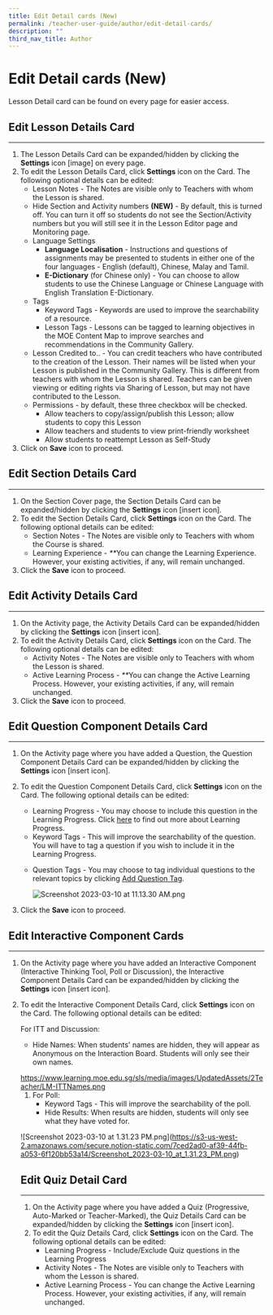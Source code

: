 ```yaml
---
title: Edit Detail cards (New)
permalink: /teacher-user-guide/author/edit-detail-cards/
description: ""
third_nav_title: Author
---
```

<h1 id="edit-detail-cards-new-">Edit Detail cards (New)</h1>
<p>Lesson Detail card can be found on every page for easier access.</p>
<h2 id="-edit-lesson-details-card-"><strong>Edit Lesson Details Card</strong></h2>
<hr>
<ol>
<li>The Lesson Details Card can be expanded/hidden by clicking the <strong>Settings</strong> icon [image] on every page.</li>
<li>To edit the Lesson Details Card, click <strong>Settings</strong> icon on the Card. The following optional details can be edited:<ul>
<li>Lesson Notes - The Notes are visible only to Teachers with whom the Lesson is shared.</li>
<li>Hide Section and Activity numbers <strong>(NEW)</strong> - By default, this is turned off. You can turn it off so students do not see the Section/Activity numbers but you will still see it in the Lesson Editor page and Monitoring page.</li>
<li>Language Settings<ul>
<li><strong>Language Localisation</strong> - Instructions and questions of assignments may be presented to students in either one of the four languages - English (default), Chinese, Malay and Tamil.</li>
<li><strong>E-Dictionary</strong> (for Chinese only) - You can choose to allow students to use the Chinese Language or Chinese Language with English Translation E-Dictionary.</li>
</ul>
</li>
<li>Tags<ul>
<li>Keyword Tags - Keywords are used to improve the searchability of a resource.</li>
<li>Lesson Tags - Lessons can be tagged to learning objectives in the MOE Content Map to improve searches and recommendations in the Community Gallery.</li>
</ul>
</li>
<li>Lesson Credited to.. - You can credit teachers who have contributed to the creation of the Lesson. Their names will be listed when your Lesson is published in the Community Gallery. This is different from teachers with whom the Lesson is shared. Teachers can be given viewing or editing rights via Sharing of Lesson, but may not have contributed to the Lesson.</li>
<li>Permissions - by default, these three checkbox will be checked.<ul>
<li>Allow teachers to copy/assign/publish this Lesson; allow students to copy this Lesson</li>
<li>Allow teachers and students to view print-friendly worksheet</li>
<li>Allow students to reattempt Lesson as Self-Study</li>
</ul>
</li>
</ul>
</li>
<li>Click on <strong>Save</strong> icon to proceed.</li>
</ol>
<h2 id="-edit-section-details-card-"><strong>Edit Section Details Card</strong></h2>
<hr>
<ol>
<li>On the Section Cover page, the Section Details Card can be expanded/hidden by clicking the <strong>Settings</strong> icon [insert icon].</li>
<li>To edit the Section Details Card, click <strong>Settings</strong> icon on the Card. The following optional details can be edited:<ul>
<li>Section Notes - The Notes are visible only to Teachers with whom the Course is shared.</li>
<li>Learning Experience - <em>**</em>You can change the Learning Experience. However, your existing activities, if any, will remain unchanged.</li>
</ul>
</li>
<li>Click the <strong>Save</strong> icon to proceed.</li>
</ol>
<h2 id="-edit-activity-details-card-"><strong>Edit Activity Details Card</strong></h2>
<hr>
<ol>
<li>On the Activity page, the Activity Details Card can be expanded/hidden by clicking the <strong>Settings</strong> icon [insert icon].</li>
<li>To edit the Activity Details Card, click <strong>Settings</strong> icon on the Card. The following optional details can be edited:<ul>
<li>Activity Notes - The Notes are visible only to Teachers with whom the Lesson is shared.</li>
<li>Active Learning Process - <em>**</em>You can change the Active Learning Process. However, your existing activities, if any, will remain unchanged.</li>
</ul>
</li>
<li>Click the <strong>Save</strong> icon to proceed.</li>
</ol>
<h2 id="-edit-question-component-details-card-"><strong>Edit Question Component Details Card</strong></h2>
<hr>
<ol>
<li>On the Activity page where you have added a Question, the Question Component Details Card can be expanded/hidden by clicking the <strong>Settings</strong> icon [insert icon].</li>
<li><p>To edit the Question Component Details Card, click <strong>Settings</strong> icon on the Card. The following optional details can be edited:</p>
<ul>
<li>Learning Progress - You may choose to include this question in the Learning Progress. Click <a href="https://www.learning.moe.edu.sg/sls/teachers/user-guide/vle/teacher/LearningProgress/About.html">here</a> to find out more about Learning Progress.</li>
<li>Keyword Tags - This will improve the searchability of the question. You will have to tag a question if you wish to include it in the Learning Progress.</li>
<li><p>Question Tags - You may choose to tag individual questions to the relevant topics by clicking <a href="https://www.learning.moe.edu.sg/sls/teachers/user-guide/vle/teacher/LessonManagement/TagComponent.html">Add Question Tag</a>.</p>
<p><img alt="Screenshot 2023-03-10 at 11.13.30 AM.png" src="https://s3-us-west-2.amazonaws.com/secure.notion-static.com/6e1e994e-d267-4710-a3b3-e4084c159fba/Screenshot_2023-03-10_at_11.13.30_AM.png"></p>
</li>
</ul>
</li>
<li><p>Click the <strong>Save</strong> icon to proceed.</p>
</li>
</ol>
<h2 id="edit-interactive-component-cards">Edit Interactive Component Cards</h2>
<hr>
<ol>
<li>On the Activity page where you have added an Interactive Component (Interactive Thinking Tool, Poll or Discussion), the Interactive Component Details Card can be expanded/hidden by clicking the <strong>Settings</strong> icon [insert icon].</li>
<li><p>To edit the Interactive Component Details Card, click <strong>Settings</strong> icon on the Card. The following optional details can be edited:</p>
<p> For ITT and Discussion:</p>
<ul>
<li><p>Hide Names: When students' names are hidden, they will appear as Anonymous on the Interaction Board. Students will only see their own names.</p>
</li>
</ul>
<a href="https://www.learning.moe.edu.sg/sls/media/images/UpdatedAssets/2Teacher/LM-ITTNames.png">https://www.learning.moe.edu.sg/sls/media/images/UpdatedAssets/2Teacher/LM-ITTNames.png</a>

<ol>
    <li>For Poll:<ul>
            <li>Keyword Tags - This will improve the searchability of the poll.</li>
            <li>Hide Results: When results are hidden, students will only see what they have voted for.</li>
        </ul>
    </li>
</ol>

![<span class="hljs-string">Screenshot 2023-03-10 at 1.31.23 PM.png</span>](<span class="hljs-link">https://s3-us-west-2.amazonaws.com/secure.notion-static.com/7ced2ad0-af39-44fb-a053-6f120bb53a14/Screenshot_2023-03-10_at_1.31.23_PM.png</span>)

<h2 id="edit-quiz-detail-card">Edit Quiz Detail Card</h2>
<hr>
<ol>
<li>On the Activity page where you have added a Quiz (Progressive, Auto-Marked or Teacher-Marked), the Quiz Details Card can be expanded/hidden by clicking the <strong>Settings</strong> icon [insert icon].</li>
<li>To edit the Quiz Details Card, click <strong>Settings</strong> icon on the Card. The following optional details can be edited:<ul>
<li>Learning Progress - Include/Exclude Quiz questions in the Learning Progress</li>
<li>Activity Notes - The Notes are visible only to Teachers with whom the Lesson is shared.</li>
<li>Active Learning Process - You can change the Active Learning Process. However, your existing activities, if any, will remain unchanged.</li>
</ul>
</li>
</ol></li></ol>